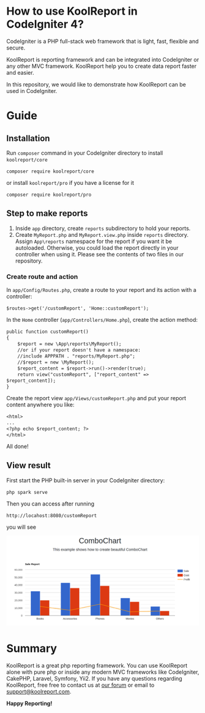 # How to use KoolReport in CodeIgniter 4?

CodeIgniter is a PHP full-stack web framework that is light, fast, flexible and secure.

KoolReport is reporting framework and can be integrated into CodeIgniter or any other MVC framework. KoolReport help you to create data report faster and easier.

In this repository, we would like to demonstrate how KoolReport can be used in CodeIgniter.

# Guide

## Installation

Run `composer` command in your CodeIgniter directory to install `koolreport/core`

```
composer require koolreport/core
```
or install `koolreport/pro` if you have a license for it

```
composer require koolreport/pro
```

## Step to make reports

1. Inside `app` directory, create `reports` subdirectory to hold your reports.
2. Create `MyReport.php` and `MyReport.view.php` inside `reports` directory. Assign `App\reports` namespace for the report if you want it be autoloaded. Otherwise, you could load the report directly in your controller when using it. Please see the contents of two files in our repository.

### Create route and action

In `app/Config/Routes.php`, create a route to your report and its action with a controller:

```
$routes->get('/customReport', 'Home::customReport');
```
In the `Home` controller (`app/Controllers/Home.php`), create the action method:

```
public function customReport()
{
    $report = new \App\reports\MyReport();
    //or if your report doesn't have a namespace:
    //include APPPATH . "reports/MyReport.php";
    //$report = new \MyReport();
    $report_content = $report->run()->render(true);
    return view("customReport", ["report_content" => $report_content]);
}
```
Create the report view `app/Views/customReport.php` and put your report content anywhere you like:

```
<html>
...
<?php echo $report_content; ?>
</html>
```

All done!

## View result

First start the PHP built-in server in your CodeIgniter directory:


```
php spark serve
```
Then you can access after running

```
http://locahost:8080/customReport
```

you will see

![](codeigniter4_combochart.png)


# Summary

KoolReport is a great php reporting framework. You can use KoolReport alone with pure php or inside any modern MVC frameworks like CodeIgniter, CakePHP, Laravel, Symfony, Yii2. If you have any questions regarding KoolReport, free free to contact us at [our forum](https://www.koolreport.com/forum/topics) or email to [support@koolreport.com](mailto:support@koolreport.com).

__Happy Reporting!__